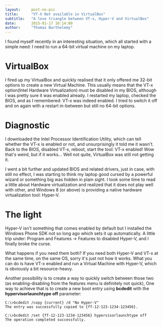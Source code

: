 ```yaml
---
layout:     post-no-pic
title:      "VT-X Not available in VirtualBox"
subtitle:   "A love triangle between VT-x, Hyper-V and VirtualBox"
date:       2015-01-17 10:14:00
author:     "Thomas Barthelemy"
---
```


I found myself recently in an interesting situation, which all started with a simple need: I need to run a 64-bit virtual machine on my laptop.

# VirtualBox

I fired up my VirtualBox and quickly realised that it only offered me 32-bit options to create a new Virtual Machine.
This usually means that the VT-x option(Intel Hardware Virtualization) must be disabled in my BIOS, although I was pretty sure it was enabled already.
I restarted my laptop, checked the BIOS, and as I remembered: VT-x was indeed enabled. I tried to switch it off and on again with a restart in-between but
still no 64-bit options.

# Diagnostic

I downloaded the Intel Processor Identification Utility, which can tell whether the VT-x is enabled or not, and unsurprisingly it told me it wasn't.
Back to the BIOS, disabled VT-x, reboot, start the tool: VT-x enabled!
Wow that's weird, but if it works... Well not quite, VirtualBox was still not getting it.

I went a bit further and updated BIOS and related drivers, just in case, with still no effect, I was starting to think my laptop good cursed by a powerful wizard or something big was hidden in plain sight.
I took some time to read a little about Hardware virtualization and realized that it does not play well with other, and Windows 8 (or above) is providing a native hardware virtualization tool: Hyper-V.

# The light

Hyper-V isn't something that comes enabled by default but I installed the Windows Phone SDK not so long ago which sets it up automatically.
A little trip under: Program and Features -> Features to disabled Hyper-V, and I finally broke the curse.

What happens if you need them both?
If you need both Hyper-V and VT-x at the same time, on the same OS, sorry it's just not how it works.
What you can do is have VT-x enabled and run a Virtual Machine with Hyper-V, which is obviously a bit resource-heavy.

Another possibility is to create a way to quickly switch between those two (as enabling-disabling from the features menu is definitely not quick),
One way to achieve that is to create a new boot entry using **bcdedit** with the **hypervisorlaunchtype off** parameter:

    C:\>bcdedit /copy {current} /d "No Hyper-V" 
    The entry was successfully copied to {ff-12-123-1234-123456}. 
    
	C:\>bcdedit /set {ff-12-123-1234-123456} hypervisorlaunchtype off 
    The operation completed successfully.
